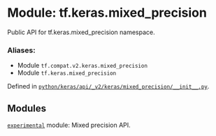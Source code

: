 <div itemscope itemtype="http://developers.google.com/ReferenceObject">
<meta itemprop="name" content="tf.keras.mixed_precision" />
<meta itemprop="path" content="Stable" />
</div>

# Module: tf.keras.mixed_precision

Public API for tf.keras.mixed_precision namespace.

### Aliases:

* Module `tf.compat.v2.keras.mixed_precision`
* Module `tf.keras.mixed_precision`



Defined in [`python/keras/api/_v2/keras/mixed_precision/__init__.py`](/code/stable/tensorflow/python/keras/api/_v2/keras/mixed_precision/__init__.py).

<!-- Placeholder for "Used in" -->


## Modules

[`experimental`](../../tf/keras/mixed_precision/experimental.md) module: Mixed precision API.


